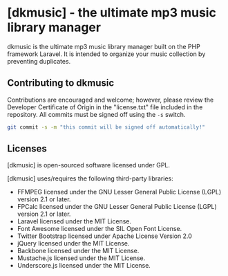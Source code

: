 # [dkmusic] - the ultimate mp3 music library manager

dkmusic is the ultimate mp3 music library manager built on the PHP framework Laravel. It is intended to organize your music collection by preventing duplicates.


## Contributing to dkmusic

Contributions are encouraged and welcome; however, please review the Developer Certificate of Origin in the "license.txt" file included in the repository. All commits must be signed off using the `-s` switch.

```bash
git commit -s -m "this commit will be signed off automatically!"
```

## Licenses

[dkmusic] is open-sourced software licensed under GPL.

[dkmusic] uses/requires the following third-party libraries:
- FFMPEG licensed under the GNU Lesser General Public License (LGPL) version 2.1 or later. 
- FPCalc licensed under the GNU Lesser General Public License (LGPL) version 2.1 or later.
- Laravel licensed under the MIT License.
- Font Awesome licensed under the SIL Open Font License.
- Twitter Bootstrap licensed under Apache License Version 2.0
- jQuery licensed under the MIT License.
- Backbone licensed under the MIT License.
- Mustache.js licensed under the MIT License.
- Underscore.js licensed under the MIT License.
